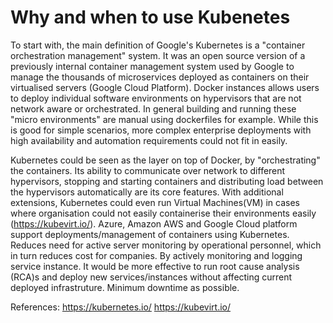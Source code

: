 # Why and when to use Kubenetes

To start with, the main definition of Google's Kubernetes is a "container orchestration management" system. It was an open source version of a previously internal container management system used by Google to manage the thousands of microservices deployed as containers on their virtualised servers (Google Cloud Platform).
Docker instances allows users to deploy individual software environments on hypervisors that are not network aware or orchestrated. In general building and running these "micro environments" are manual using dockerfiles for example. While this is good for simple scenarios, more complex enterprise deployments with high availability and automation requirements could not fit in easily.

Kubernetes could be seen as the layer on top of Docker, by "orchestrating" the containers. Its ability to communicate over network to different hypervisors, stopping and starting containers and distributing load between the hypervisors automatically are its core features. With additional extensions, Kubernetes could even run Virtual Machines(VM) in cases where organisation could not easily containerise their environments easily (https://kubevirt.io/).
Azure, Amazon AWS and Google Cloud platform support deployments/management of containers using Kubernetes.
Reduces need for active server monitoring by operational personnel, which in turn reduces cost for companies.
By actively monitoring and logging service instance. It would be more effective to run root cause analysis (RCA)s and deploy new services/instances without affecting current deployed infrastruture.
Minimum downtime as possible.

References:
https://kubernetes.io/
https://kubevirt.io/
